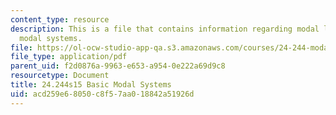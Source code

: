 ```yaml
---
content_type: resource
description: This is a file that contains information regarding modal logic basic
  modal systems.
file: https://ol-ocw-studio-app-qa.s3.amazonaws.com/courses/24-244-modal-logic-spring-2015/acd259e68050c8f57aa018842a51926d_MIT24_244S15_BasicModal.pdf
file_type: application/pdf
parent_uid: f2d0876a-9963-e653-a954-0e222a69d9c8
resourcetype: Document
title: 24.244s15 Basic Modal Systems
uid: acd259e6-8050-c8f5-7aa0-18842a51926d
---
```

